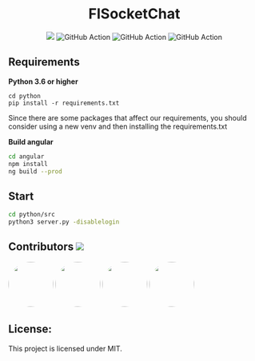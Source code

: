 <h1 align="center">FISocketChat</h1>
<p align="center">
  <a href="https://github.com/FI18-Trainees/FISocketChat/blob/dev/LICENSE"><img src="https://img.shields.io/github/license/FI18-Trainees/FISocketChat.svg"/></a>
  <img src="https://github.com/FI18-Trainees/FISocketChat/workflows/PythonLint/badge.svg" alt="GitHub Action"/>
  <img src="https://github.com/FI18-Trainees/FISocketChat/workflows/Unittests/badge.svg" alt="GitHub Action"/>
  <img src="https://github.com/FI18-Trainees/FISocketChat/workflows/AngularBuild/badge.svg" alt="GitHub Action"/>
</p>

## Requirements

**Python 3.6 or higher**
```
cd python
pip install -r requirements.txt
```
Since there are some packages that affect our requirements, you should consider using a new venv and then installing the requirements.txt

**Build angular**
```bash
cd angular
npm install
ng build --prod
```

## Start
```bash
cd python/src
python3 server.py -disablelogin
```

## Contributors <img src="https://img.shields.io/badge/contributions-welcome-brightgreen.svg?style=flat"/>

<a href="https://github.com/SFFan123"><img src="https://avatars0.githubusercontent.com/u/38184195?s=460&v=4"
                                            height=90px, width=90px style="border-radius: 50%" /></a>
<a href="https://github.com/zaanposni"><img src="https://avatars3.githubusercontent.com/u/24491035?s=460&v=4"
                                            height=90px, width=90px style="border-radius: 50%" /></a>
<a href="https://github.com/ArPiiX"><img src="https://avatars1.githubusercontent.com/u/48033823?s=460&v=4"
                                         height=90px, width=90px style="border-radius: 50%" /></a>
<a href="https://github.com/Monkmitrad"><img src="https://avatars1.githubusercontent.com/u/33026966?s=460&v=4"
                                             height=90px, width=90px style="border-radius: 50%" /></a>


## License:

This project is licensed under MIT.
